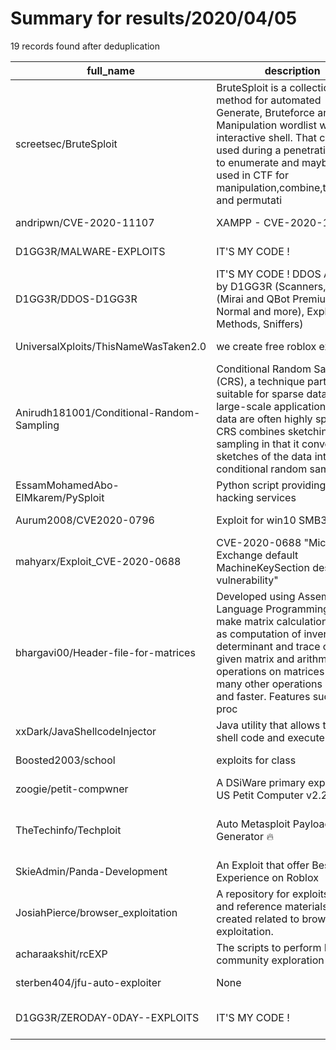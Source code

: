 
# Summary for results/2020/04/05
    
19 records found after deduplication

| full_name | description | html_url | matched_list | matched_count | pushed_at | size | stargazers_count | language | forks_count |
|-------------------------------------------|------------------------------------------------------------------------------------------------------------------------------------------------------------------------------------------------------------------------------------------------------------------|--------------------------------------------------------------|---------------------------------------------|-----------------|---------------------------|--------|--------------------|------------|---------------|
| screetsec/BruteSploit | BruteSploit is a collection of method for automated Generate, Bruteforce and Manipulation wordlist with interactive shell. That can be used during a penetration test to enumerate and maybe can be used in CTF for manipulation,combine,transform and permutati | https://github.com/screetsec/BruteSploit | ['sploit'] | 1 | 2020-04-05 00:29:26+00:00 | 5310 | 477 | Python | 220 |
| andripwn/CVE-2020-11107 | XAMPP - CVE-2020-11107 | https://github.com/andripwn/CVE-2020-11107 | ['cve-2'] | 1 | 2020-04-05 10:46:46+00:00 | 1996 | 2 | | 1 |
| D1GG3R/MALWARE-EXPLOITS | IT'S MY CODE ! | https://github.com/D1GG3R/MALWARE-EXPLOITS | ['exploit'] | 1 | 2020-04-05 20:27:11+00:00 | 0 | 0 | | 0 |
| D1GG3R/DDOS-D1GG3R | IT'S MY CODE ! DDOS Archive by D1GG3R (Scanners, BotNets (Mirai and QBot Premium & Normal and more), Exploits, Methods, Sniffers) | https://github.com/D1GG3R/DDOS-D1GG3R | ['exploit'] | 1 | 2020-04-05 22:00:18+00:00 | 21243 | 17 | C | 19 |
| UniversalXploits/ThisNameWasTaken2.0 | we create free roblox exploits | https://github.com/UniversalXploits/ThisNameWasTaken2.0 | ['exploit'] | 1 | 2020-04-05 17:32:05+00:00 | 0 | 0 | | 0 |
| Anirudh181001/Conditional-Random-Sampling | Conditional Random Sampling (CRS), a technique particularly suitable for sparse data. In large-scale applications, the data are often highly sparse. CRS combines sketching and sampling in that it converts sketches of the data into conditional random sample | https://github.com/Anirudh181001/Conditional-Random-Sampling | ['exploit'] | 1 | 2020-04-05 16:42:50+00:00 | 4 | 1 | MATLAB | 0 |
| EssamMohamedAbo-ElMkarem/PySploit | Python script providing some hacking services | https://github.com/EssamMohamedAbo-ElMkarem/PySploit | ['sploit'] | 1 | 2020-04-05 14:55:50+00:00 | 5 | 0 | Python | 0 |
| Aurum2008/CVE2020-0796 | Exploit for win10 SMB3.1 | https://github.com/Aurum2008/CVE2020-0796 | ['cve-2', 'exploit'] | 2 | 2020-04-05 14:34:20+00:00 | 3 | 14 | Python | 9 |
| mahyarx/Exploit_CVE-2020-0688 | CVE-2020-0688 "Microsoft Exchange default MachineKeySection deserialize vulnerability" | https://github.com/mahyarx/Exploit_CVE-2020-0688 | ['cve-2', 'exploit'] | 2 | 2020-04-05 13:33:10+00:00 | 562 | 2 | PowerShell | 2 |
| bhargavi00/Header-file-for-matrices | Developed using Assembly Language Programming, aims to make matrix calculations such as computation of inverse, determinant and trace of a given matrix and arithmetic operations on matrices and many other operations easier and faster. Features such as proc | https://github.com/bhargavi00/Header-file-for-matrices | ['exploit'] | 1 | 2020-04-05 06:40:55+00:00 | 5 | 0 | Assembly | 0 |
| xxDark/JavaShellcodeInjector | Java utility that allows to inject shell code and execute it | https://github.com/xxDark/JavaShellcodeInjector | ['shellcode'] | 1 | 2020-04-05 19:46:09+00:00 | 13 | 13 | Java | 2 |
| Boosted2003/school | exploits for class | https://github.com/Boosted2003/school | ['exploit'] | 1 | 2020-04-05 16:58:56+00:00 | 429 | 0 | | 0 |
| zoogie/petit-compwner | A DSiWare primary exploit for US Petit Computer v2.2 | https://github.com/zoogie/petit-compwner | ['exploit'] | 1 | 2020-04-05 00:48:59+00:00 | 26 | 17 | C | 2 |
| TheTechinfo/Techploit | Auto Metasploit Payload Generator 🔥 | https://github.com/TheTechinfo/Techploit | ['metasploit module OR metasploit payload'] | 1 | 2020-04-05 14:46:26+00:00 | 86 | 1 | Python | 0 |
| SkieAdmin/Panda-Development | An Exploit that offer Best Experience on Roblox | https://github.com/SkieAdmin/Panda-Development | ['exploit'] | 1 | 2020-04-05 03:54:34+00:00 | 948 | 0 | | 2 |
| JosiahPierce/browser_exploitation | A repository for exploits, notes, and reference materials I've created related to browser exploitation. | https://github.com/JosiahPierce/browser_exploitation | ['exploit'] | 1 | 2020-04-05 21:38:56+00:00 | 3589 | 0 | JavaScript | 0 |
| acharaakshit/rcEXP | The scripts to perform R community exploration | https://github.com/acharaakshit/rcEXP | ['rce'] | 1 | 2020-04-05 13:08:43+00:00 | 262 | 0 | R | 0 |
| sterben404/jfu-auto-exploiter | None | https://github.com/sterben404/jfu-auto-exploiter | ['exploit'] | 1 | 2020-04-05 10:49:24+00:00 | 19 | 1 | Python | 3 |
| D1GG3R/ZERODAY-0DAY--EXPLOITS | IT'S MY CODE ! | https://github.com/D1GG3R/ZERODAY-0DAY--EXPLOITS | ['0day', 'exploit', 'zeroday'] | 3 | 2020-04-05 20:28:37+00:00 | 0 | 0 | nan | 0 |
